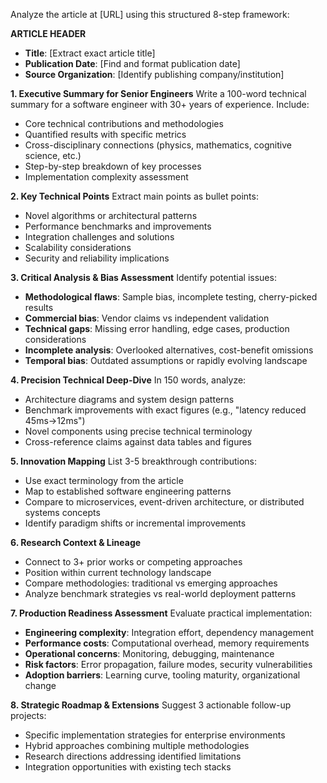 Analyze the article at [URL] using this structured 8-step framework:

**ARTICLE HEADER**
- **Title**: [Extract exact article title]
- **Publication Date**: [Find and format publication date]
- **Source Organization**: [Identify publishing company/institution]

**1. Executive Summary for Senior Engineers**
Write a 100-word technical summary for a software engineer with 30+ years of experience. Include:
- Core technical contributions and methodologies
- Quantified results with specific metrics
- Cross-disciplinary connections (physics, mathematics, cognitive science, etc.)
- Step-by-step breakdown of key processes
- Implementation complexity assessment

**2. Key Technical Points**
Extract main points as bullet points:
- Novel algorithms or architectural patterns
- Performance benchmarks and improvements
- Integration challenges and solutions
- Scalability considerations
- Security and reliability implications

**3. Critical Analysis & Bias Assessment**
Identify potential issues:
- **Methodological flaws**: Sample bias, incomplete testing, cherry-picked results
- **Commercial bias**: Vendor claims vs independent validation
- **Technical gaps**: Missing error handling, edge cases, production considerations
- **Incomplete analysis**: Overlooked alternatives, cost-benefit omissions
- **Temporal bias**: Outdated assumptions or rapidly evolving landscape

**4. Precision Technical Deep-Dive**
In 150 words, analyze:
- Architecture diagrams and system design patterns
- Benchmark improvements with exact figures (e.g., "latency reduced 45ms→12ms")
- Novel components using precise technical terminology
- Cross-reference claims against data tables and figures

**5. Innovation Mapping**
List 3-5 breakthrough contributions:
- Use exact terminology from the article
- Map to established software engineering patterns
- Compare to microservices, event-driven architecture, or distributed systems concepts
- Identify paradigm shifts or incremental improvements

**6. Research Context & Lineage**
- Connect to 3+ prior works or competing approaches
- Position within current technology landscape
- Compare methodologies: traditional vs emerging approaches
- Analyze benchmark strategies vs real-world deployment patterns

**7. Production Readiness Assessment**
Evaluate practical implementation:
- **Engineering complexity**: Integration effort, dependency management
- **Performance costs**: Computational overhead, memory requirements
- **Operational concerns**: Monitoring, debugging, maintenance
- **Risk factors**: Error propagation, failure modes, security vulnerabilities
- **Adoption barriers**: Learning curve, tooling maturity, organizational change

**8. Strategic Roadmap & Extensions**
Suggest 3 actionable follow-up projects:
- Specific implementation strategies for enterprise environments
- Hybrid approaches combining multiple methodologies
- Research directions addressing identified limitations
- Integration opportunities with existing tech stacks
